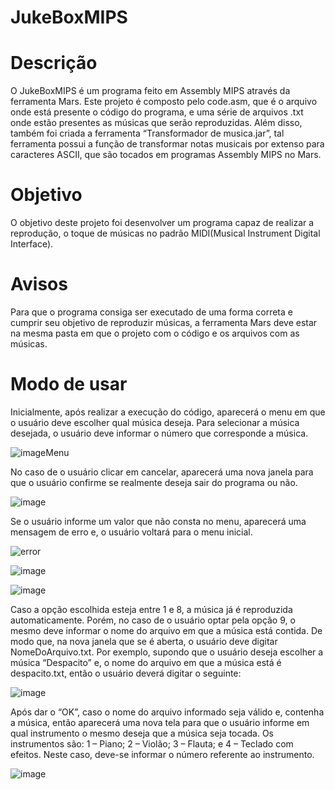 # JukeBoxMIPS  
# Descrição  
O JukeBoxMIPS  é um programa feito em Assembly MIPS através da ferramenta Mars. Este projeto é composto pelo code.asm, que é o arquivo onde está presente o código do programa, e uma série de arquivos .txt onde estão presentes as músicas que serão reproduzidas. Além disso, também foi criada a ferramenta “Transformador de musica.jar”, tal ferramenta possui a função de transformar notas musicais por extenso para caracteres ASCII, que são tocados em programas Assembly MIPS no Mars.  
# Objetivo   
O objetivo deste projeto foi desenvolver um programa capaz de realizar a reprodução, o toque de músicas no padrão MIDI(Musical Instrument Digital Interface).
# Avisos  
Para que o programa consiga ser executado de uma forma correta e cumprir seu objetivo de reproduzir músicas, a ferramenta Mars deve estar na mesma pasta em que o projeto com o código e os arquivos com as músicas.
# Modo de usar   
Inicialmente, após realizar a execução do código, aparecerá o menu em que o usuário deve escolher qual música deseja. Para selecionar a música desejada, o usuário deve informar o número que corresponde a música.  

![imageMenu](https://user-images.githubusercontent.com/72053163/146601895-efd5f46c-3cab-45b1-9694-983e1ca780d7.png) 
 
No caso de o usuário clicar em cancelar, aparecerá uma nova janela para que o usuário confirme se realmente deseja sair do programa ou não.  

![image](https://user-images.githubusercontent.com/72053163/146601964-c593c1d0-69c3-47ca-a1a8-1ecf5414745f.png)  

Se o usuário informe um valor que não consta no menu, aparecerá uma mensagem de erro e, o usuário voltará para o menu inicial.  


![error](https://user-images.githubusercontent.com/72053163/146604813-9ba7cd13-5fe6-4442-990e-2270669cbf2a.gif)


![image](https://user-images.githubusercontent.com/72053163/146601982-f8058324-49d5-41aa-8a8e-348d4a57386a.png)  

![image](https://user-images.githubusercontent.com/72053163/146601993-662a8d33-ec5b-4ff5-89f8-b52c9510614e.png)  

Caso a opção escolhida esteja entre 1 e 8, a música já é reproduzida automaticamente. Porém, no caso de o usuário optar pela opção 9, o mesmo deve informar o nome do arquivo em que a música está contida. De modo que, na nova janela que se é aberta, o usuário deve digitar NomeDoArquivo.txt. Por exemplo, supondo que o usuário deseja escolher a música “Despacito” e, o nome do arquivo em que a música está é despacito.txt, então o usuário deverá digitar o seguinte:  

![image](https://user-images.githubusercontent.com/72053163/146602025-2707bdf8-d349-40fe-8028-d964ed4ee038.png)  

Após dar o “OK”, caso o nome do arquivo informado seja válido e, contenha a música, então aparecerá uma nova tela para que o usuário informe em qual instrumento o mesmo deseja que a música seja tocada. Os instrumentos são: 1 – Piano; 2 – Violão; 3 – Flauta; e 4 – Teclado com efeitos. Neste caso, deve-se informar o número referente ao instrumento.  

![image](https://user-images.githubusercontent.com/72053163/146602049-6ae2a198-bee2-44c3-89ff-ff899b0ce52c.png)  
